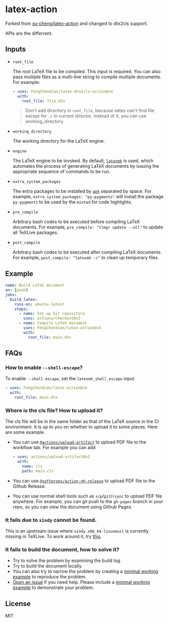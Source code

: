 # latex-action

Forked from [xu-cheng/latex-action](https://github.com/HermitSun/latex-action) and changed to dtx2cls support.

APIs are the differrent.

## Inputs

* `root_file`

    The root LaTeX file to be compiled. This input is required. You can also pass multiple files as a multi-line string to compile multiple documents. For example:

    ```yaml
    - uses: FengChendian/latex-dtx2cls-action@v4
      with:
        root_file: file.dtx
    ```

    > Don't add directory in `root_file`, because xetex can't find file except for `./` in current director. Instead of 
    it, you can use working_directory.

* `working_directory`

    The working directory for the LaTeX engine.

* `engine`

    The LaTeX engine to be invoked. By default, [`latexmk`](https://ctan.org/pkg/latexmk) is used, which automates the process of generating LaTeX documents by issuing the appropriate sequence of commands to be run.

* `extra_system_packages`

    The extra packages to be installed by [`apk`](https://pkgs.alpinelinux.org/packages) separated by space. For example, `extra_system_packages: "py-pygments"` will install the package `py-pygments` to be used by the `minted` for code highlights.

* `pre_compile`

    Arbitrary bash codes to be executed before compiling LaTeX documents. For example, `pre_compile: "tlmgr update --all"` to update all TeXLive packages.

* `post_compile`

    Arbitrary bash codes to be executed after compiling LaTeX documents. For example, `post_compile: "latexmk -c"` to clean up temporary files.

## Example

```yaml
name: Build LaTeX document
on: [push]
jobs:
  build_latex:
    runs-on: ubuntu-latest
    steps:
      - name: Set up Git repository
        uses: actions/checkout@v2
      - name: Compile LaTeX document
        uses: FengChendian/latex-action@v4
        with:
          root_file: main.dtx
```

## FAQs

### How to enable `--shell-escape`?

To enable `--shell-escape`, set the `latexmk_shell_escape` input.

```yaml
- uses: FengChendian/latex-action@v4
  with:
    root_file: main.dtx
```

### Where is the cls file? How to upload it?

The cls file will be in the same folder as that of the LaTeX source in the CI environment. It is up to you on whether to upload it to some places. Here are some example.
* You can use [`@actions/upload-artifact`](https://github.com/actions/upload-artifact) to upload PDF file to the workflow tab. For example you can add

  ```yaml
  - uses: actions/upload-artifact@v2
    with:
      name: cls
      path: main.cls
  ```

* You can use [`@softprops/action-gh-release`](https://github.com/softprops/action-gh-release) to upload PDF file to the Github Release.
* You can use normal shell tools such as `scp`/`git`/`rsync` to upload PDF file anywhere. For example, you can git push to the `gh-pages` branch in your repo, so you can view the document using Github Pages.

### It fails due to `xindy` cannot be found.

This is an upstream issue where `xindy.x86_64-linuxmusl` is currently missing in TeXLive. To work around it, try [this](https://github.com/xu-cheng/latex-action/issues/32#issuecomment-626086551).

### It fails to build the document, how to solve it?

* Try to solve the problem by examining the build log.
* Try to build the document locally.
* You can also try to narrow the problem by creating a [minimal working example][mwe] to reproduce the problem.
* [Open an issue](https://github.com/HermitSun/latex-action/issues/new) if you need help. Please include a [minimal working example][mwe] to demonstrate your problem.

[mwe]: https://tex.meta.stackexchange.com/questions/228/ive-just-been-asked-to-write-a-minimal-working-example-mwe-what-is-that

## License

MIT

